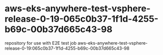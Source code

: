 # aws-eks-anywhere-test-vsphere-release-0-19-065c0b37-1f1d-4255-b69c-00b37d665c43-98
repository for use with E2E test job aws-eks-anywhere-test-vsphere-release-0-19:065c0b37-1f1d-4255-b69c-00b37d665c43-98
